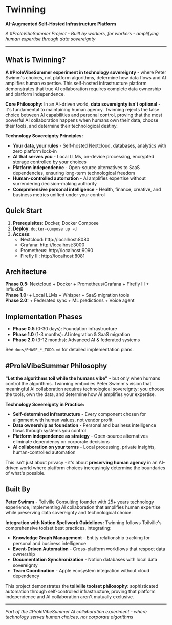 # Twinning

**AI-Augmented Self-Hosted Infrastructure Platform**

*A #ProleVibeSummer Project - Built by workers, for workers - amplifying human expertise through data sovereignty*

---

## What is Twinning?

**A #ProleVibeSummer experiment in technology sovereignty** - where Peter Swimm's choices, not platform algorithms, determine how data flows and AI amplifies human expertise. This self-hosted infrastructure platform demonstrates that true AI collaboration requires complete data ownership and platform independence.

**Core Philosophy:**
In an AI-driven world, **data sovereignty isn't optional** - it's fundamental to maintaining human agency. Twinning rejects the false choice between AI capabilities and personal control, proving that the most powerful AI collaboration happens when humans own their data, choose their tools, and determine their technological destiny.

**Technology Sovereignty Principles:**
- **Your data, your rules** - Self-hosted Nextcloud, databases, analytics with zero platform lock-in
- **AI that serves you** - Local LLMs, on-device processing, encrypted storage controlled by your choices
- **Platform independence** - Open-source alternatives to SaaS dependencies, ensuring long-term technological freedom
- **Human-controlled automation** - AI amplifies expertise without surrendering decision-making authority
- **Comprehensive personal intelligence** - Health, finance, creative, and business metrics unified under your control

## Quick Start

1. **Prerequisites**: Docker, Docker Compose
2. **Deploy**: `docker-compose up -d`
3. **Access**:
   - Nextcloud: http://localhost:8080
   - Grafana: http://localhost:3000
   - Prometheus: http://localhost:9090
   - Firefly III: http://localhost:8081

## Architecture

**Phase 0.5:** Nextcloud + Docker + Prometheus/Grafana + Firefly III + InfluxDB  
**Phase 1.0:** + Local LLMs + Whisper + SaaS migration tools  
**Phase 2.0:** + Federated sync + ML predictions + Voice agent

## Implementation Phases

- **Phase 0.5** (0-30 days): Foundation infrastructure
- **Phase 1.0** (1-3 months): AI integration & SaaS migration  
- **Phase 2.0** (3-12 months): Advanced AI & federated systems

See `docs/PHASE_*_TODO.md` for detailed implementation plans.

## #ProleVibeSummer Philosophy

**"Let the algorithms toil while the humans vibe"** - but only when humans control the algorithms. Twinning embodies Peter Swimm's vision that meaningful AI collaboration requires technological sovereignty: you choose the tools, own the data, and determine how AI amplifies your expertise.

**Technology Sovereignty in Practice:**
- **Self-determined infrastructure** - Every component chosen for alignment with human values, not vendor profit
- **Data ownership as foundation** - Personal and business intelligence flows through systems you control
- **Platform independence as strategy** - Open-source alternatives eliminate dependency on corporate decisions
- **AI collaboration on your terms** - Local processing, private insights, human-controlled automation

This isn't just about privacy - it's about **preserving human agency** in an AI-driven world where platform choices increasingly determine the boundaries of what's possible.

## Built By

**Peter Swimm** - Toilville Consulting founder with 25+ years technology experience, implementing AI collaboration that amplifies human expertise while preserving data sovereignty and technological choice.

**Integration with Notion Spellwork Guidelines:**
Twinning follows Toilville's comprehensive toolset best practices, integrating:
- **Knowledge Graph Management** - Entity relationship tracking for personal and business intelligence
- **Event-Driven Automation** - Cross-platform workflows that respect data ownership
- **Documentation Synchronization** - Notion databases with local data sovereignty
- **Team Coordination** - Apple ecosystem integration without cloud dependency

This project demonstrates the **toilville toolset philosophy**: sophisticated automation through self-controlled infrastructure, proving that platform independence and AI collaboration aren't mutually exclusive.

---
*Part of the #ProleVibeSummer AI collaboration experiment - where technology serves human choices, not corporate algorithms*